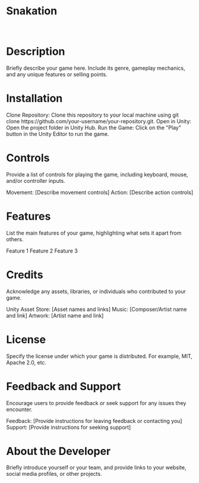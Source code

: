 <h1>Snakation</h1>
<br>
<h1>Description</h1>
Briefly describe your game here. Include its genre, gameplay mechanics, and any unique features or selling points.

<h1>Installation</h1>
Clone Repository: Clone this repository to your local machine using git clone https://github.com/your-username/your-repository.git.
Open in Unity: Open the project folder in Unity Hub.
Run the Game: Click on the "Play" button in the Unity Editor to run the game.
<h1>Controls</h1>
Provide a list of controls for playing the game, including keyboard, mouse, and/or controller inputs.

Movement: [Describe movement controls]
Action: [Describe action controls]
<h1>Features</h1>
List the main features of your game, highlighting what sets it apart from others.

Feature 1
Feature 2
Feature 3
<h1>Credits</h1>
Acknowledge any assets, libraries, or individuals who contributed to your game.

Unity Asset Store: [Asset names and links]
Music: [Composer/Artist name and link]
Artwork: [Artist name and link]
<h1>License</h1>
Specify the license under which your game is distributed. For example, MIT, Apache 2.0, etc.

<h1>Feedback and Support</h1>
Encourage users to provide feedback or seek support for any issues they encounter.

Feedback: [Provide instructions for leaving feedback or contacting you]
Support: [Provide instructions for seeking support]
<h1>About the Developer</h1>
Briefly introduce yourself or your team, and provide links to your website, social media profiles, or other projects.
